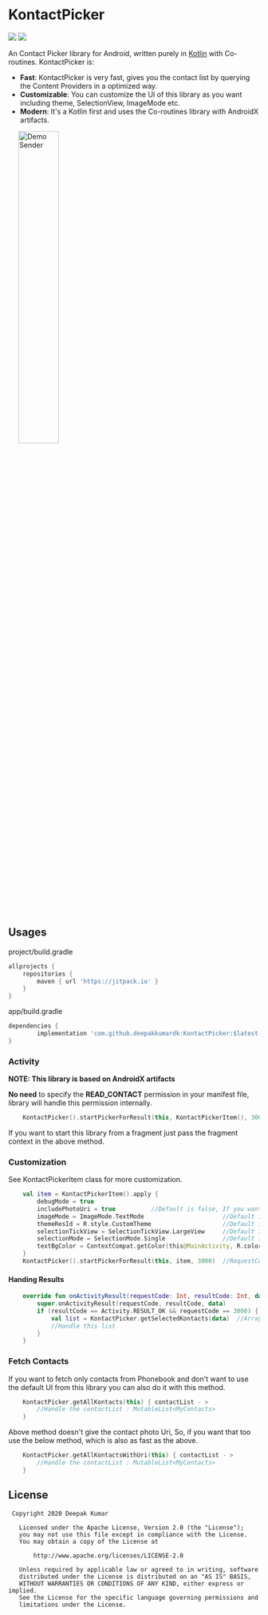 # KontactPicker
[![](https://jitpack.io/v/deepakkumardk/KontactPicker.svg)](https://jitpack.io/#deepakkumardk/KontactPicker)
[![](https://img.shields.io/badge/Android%20Arsenal-KontactPicker-brightgreen)](https://android-arsenal.com/details/1/7836)

An Contact Picker library for Android, written purely in [Kotlin](http://kotlinlang.org) with Co-routines. KontactPicker is:

 - **Fast**: KontactPicker is very fast, gives you the contact list by querying the Content Providers in a optimized way.
 - **Customizable**: You can customize the UI of this library as you want including theme, SelectionView, ImageMode etc.
 - **Modern**: It's a Kotlin first and uses the Co-routines library with AndroidX artifacts.


<img src="screenshots/KontactPickerDemo.gif" alt="Demo Sender" align="center" width="40%" hspace="20" title="Sender" />


## Usages
project/build.gradle
```groovy
allprojects {
	repositories {
	    maven { url 'https://jitpack.io' }
	}
}
```

app/build.gradle
```groovy
dependencies {
        implementation 'com.github.deepakkumardk:KontactPicker:$latest-version'
}
```

### Activity

**NOTE: This library is based on AndroidX artifacts**

**No need** to specify the **READ_CONTACT** permission in your manifest file, library will handle this permission internally.

```kotlin
    KontactPicker().startPickerForResult(this, KontactPickerItem(), 3000)  //RequestCode
```

If you want to start this library from a fragment just pass the fragment context in the above method.


### Customization
See KontactPickerItem class for more customization.
```kotlin
    val item = KontactPickerItem().apply {
        debugMode = true
        includePhotoUri = true          //Default is false, If you want to include Uri in the result list
        imageMode = ImageMode.TextMode                      //Default is None
        themeResId = R.style.CustomTheme                    //Default is Dark Theme
        selectionTickView = SelectionTickView.LargeView     //Default is SmallView
        selectionMode = SelectionMode.Single                //Default is SelectionMode.Multiple
        textBgColor = ContextCompat.getColor(this@MainActivity, R.color.colorPrimary)  //Default is Random Color
    }
    KontactPicker().startPickerForResult(this, item, 3000)  //RequestCode
```

#### Handing Results
```kotlin
    override fun onActivityResult(requestCode: Int, resultCode: Int, data: Intent?) {
        super.onActivityResult(requestCode, resultCode, data)
        if (resultCode == Activity.RESULT_OK && requestCode == 3000) {
            val list = KontactPicker.getSelectedKontacts(data)  //ArrayList<MyContacts>
            //Handle this list
        }
    }
```
### Fetch Contacts
If you want to fetch only contacts from Phonebook and don't want to use the default UI from this
library you can also do it with this method.

```kotlin
    KontactPicker.getAllKontacts(this) { contactList - >
        //Handle the contactList : MutableList<MyContacts>
    }
```

Above method doesn't give the contact photo Uri, So, if you want that too use the below method,
which is also as fast as the above.

```kotlin
    KontactPicker.getAllKontactsWithUri(this) { contactList - >
        //Handle the contactList : MutableList<MyContacts>
    }
```

## License

```
 Copyright 2020 Deepak Kumar

   Licensed under the Apache License, Version 2.0 (the "License");
   you may not use this file except in compliance with the License.
   You may obtain a copy of the License at

       http://www.apache.org/licenses/LICENSE-2.0

   Unless required by applicable law or agreed to in writing, software
   distributed under the License is distributed on an "AS IS" BASIS,
   WITHOUT WARRANTIES OR CONDITIONS OF ANY KIND, either express or implied.
   See the License for the specific language governing permissions and
   limitations under the License.
   ```
